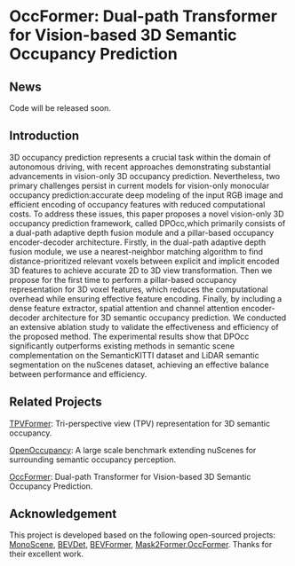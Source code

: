 # OccFormer: Dual-path Transformer for Vision-based 3D Semantic Occupancy Prediction

## News

Code will be released soon.

## Introduction
3D occupancy prediction represents a crucial task within the domain of autonomous driving, with recent approaches demonstrating substantial advancements in vision-only 3D occupancy prediction. Nevertheless, two primary challenges persist in current models for vision-only monocular occupancy prediction:accurate deep modeling of the input RGB image and efficient encoding of occupancy features with reduced computational costs. To address these issues, this paper proposes a novel vision-only 3D occupancy prediction framework, called DPOcc,which primarily consists of a dual-path adaptive depth fusion module and a pillar-based occupancy encoder-decoder architecture. Firstly, in the dual-path adaptive depth fusion module, we use a nearest-neighbor matching algorithm to find distance-prioritized relevant voxels between explicit and implicit encoded 3D features to achieve accurate 2D to 3D view transformation. Then we propose for the first time to perform a pillar-based occupancy representation for 3D voxel features, which reduces the computational overhead while ensuring effective feature encoding. Finally, by including a dense feature extractor, spatial attention and channel attention encoder-decoder architecture for 3D semantic occupancy prediction. We conducted an extensive ablation study to validate the effectiveness and efficiency of the proposed method. The experimental results show that DPOcc significantly outperforms existing methods in semantic scene complementation on the SemanticKITTI dataset and LiDAR semantic segmentation on the nuScenes dataset, achieving an effective balance between performance and efficiency.


## Related Projects

[TPVFormer](https://github.com/wzzheng/TPVFormer): Tri-perspective view (TPV) representation for 3D semantic occupancy.

[OpenOccupancy](https://github.com/JeffWang987/OpenOccupancy): A large scale benchmark extending nuScenes for surrounding semantic occupancy perception.

[OccFormer](https://github.com/zhangyp15/OccFormer): Dual-path Transformer for Vision-based 3D Semantic Occupancy Prediction.

## Acknowledgement

This project is developed based on the following open-sourced projects: [MonoScene](https://github.com/astra-vision/MonoScene), [BEVDet](https://github.com/HuangJunJie2017/BEVDet), [BEVFormer](https://github.com/fundamentalvision/BEVFormer), [Mask2Former](https://github.com/facebookresearch/Mask2Former),[OccFormer](https://github.com/zhangyp15/OccFormer). Thanks for their excellent work.



